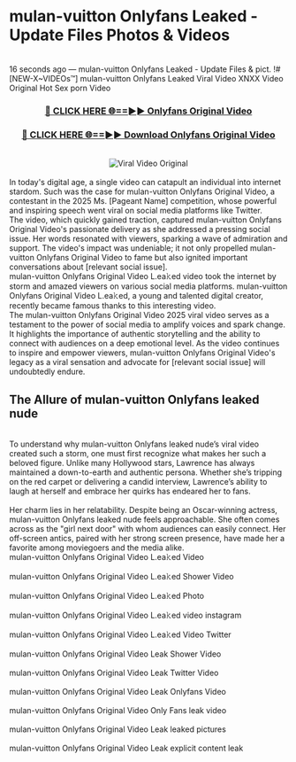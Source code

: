 # mulan-vuitton Onlyfans Leaked - Update Files Photos & Videos 
<br>
16 seconds ago — mulan-vuitton Onlyfans Leaked - Update Files & pict. !#[NEW-X~VIDEOs™] mulan-vuitton Onlyfans Leaked Viral Video XNXX Video Original Hot Sex porn Video
<br>
<div align="center">
<h3><a href="http://freeplayer.one?title=mulan-vuitton&ref=25OR" rel="nofollow">🔴 CLICK HERE 🌐==►► Onlyfans Original Video</a></h3>
<h3><a href="http://freeplayer.one?title=mulan-vuitton&ref=25OR" rel="nofollow">🔴 CLICK HERE 🌐==►► Download Onlyfans Original Video</a></h3>
<br>
<a href="http://freeplayer.one?title=mulan-vuitton&ref=25OR" rel="nofollow" data-target="animated-image.originalLink"><img src="https://i.ibb.co.com/xMMVF88/686577567.gif" alt="Viral Video Original" style="max-width: 100%; display: inline-block;" data-target="animated-image.originalImage"></a>
</div>
<br>
In today's digital age, a single video can catapult an individual into internet stardom. Such was the case for mulan-vuitton Onlyfans Original Video, a contestant in the 2025 Ms. [Pageant Name] competition, whose powerful and inspiring speech went viral on social media platforms like Twitter.
<br>
The video, which quickly gained traction, captured mulan-vuitton Onlyfans Original Video's passionate delivery as she addressed a pressing social issue. Her words resonated with viewers, sparking a wave of admiration and support. The video's impact was undeniable; it not only propelled mulan-vuitton Onlyfans Original Video to fame but also ignited important conversations about [relevant social issue].
<br>
mulan-vuitton Onlyfans Original Video L.ea𝚔ed video took the internet by storm and amazed viewers on various social media platforms. mulan-vuitton Onlyfans Original Video L.ea𝚔ed, a young and talented digital creator, recently became famous thanks to this interesting video.
<br>
The mulan-vuitton Onlyfans Original Video 2025 viral video serves as a testament to the power of social media to amplify voices and spark change. It highlights the importance of authentic storytelling and the ability to connect with audiences on a deep emotional level. As the video continues to inspire and empower viewers, mulan-vuitton Onlyfans Original Video's legacy as a viral sensation and advocate for [relevant social issue] will undoubtedly endure.
<br>
<h2>The Allure of mulan-vuitton Onlyfans leaked nude</h2>
<br>
To understand why mulan-vuitton Onlyfans leaked nude’s viral video created such a storm, one must first recognize what makes her such a beloved figure. Unlike many Hollywood stars, Lawrence has always maintained a down-to-earth and authentic persona. Whether she’s tripping on the red carpet or delivering a candid interview, Lawrence’s ability to laugh at herself and embrace her quirks has endeared her to fans.
<br><br>
Her charm lies in her relatability. Despite being an Oscar-winning actress, mulan-vuitton Onlyfans leaked nude feels approachable. She often comes across as the "girl next door" with whom audiences can easily connect. Her off-screen antics, paired with her strong screen presence, have made her a favorite among moviegoers and the media alike.
<br>
mulan-vuitton Onlyfans Original Video L.ea𝚔ed Video
<br><br>
mulan-vuitton Onlyfans Original Video L.ea𝚔ed Shower Video
<br><br>
mulan-vuitton Onlyfans Original Video L.ea𝚔ed Photo
<br><br>
mulan-vuitton Onlyfans Original Video L.ea𝚔ed video instagram
<br><br>
mulan-vuitton Onlyfans Original Video L.ea𝚔ed Video Twitter
<br><br>
mulan-vuitton Onlyfans Original Video Leak Shower Video
<br><br>
mulan-vuitton Onlyfans Original Video Leak Twitter Video
<br><br>
mulan-vuitton Onlyfans Original Video Leak Onlyfans Video
<br><br>
mulan-vuitton Onlyfans Original Video Only Fans leak video
<br><br>
mulan-vuitton Onlyfans Original Video Leak leaked pictures
<br><br>
mulan-vuitton Onlyfans Original Video Leak explicit content leak